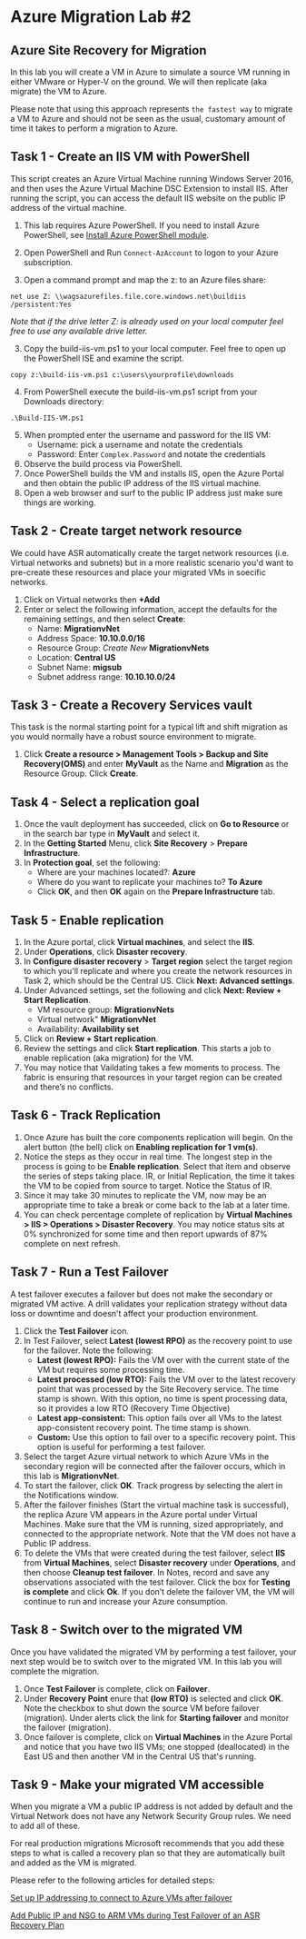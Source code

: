 # Azure Migration Lab #2
## Azure Site Recovery for Migration  
 
In this lab you will create a VM in Azure to simulate a source VM running in either VMware or Hyper-V on the ground.  We will then replicate (aka migrate) the VM to Azure.

Please note that using this approach represents `the fastest way` to migrate a VM to Azure and should not be seen as the usual, customary amount of time it takes to perform a migration to Azure. 


## Task 1 - Create an IIS VM with PowerShell

This script creates an Azure Virtual Machine running Windows Server 2016, and then uses the Azure Virtual Machine DSC Extension to install IIS. After running the script, you can access the default IIS website on the public IP address of the virtual machine.

1. This lab requires Azure PowerShell.  If you need to install Azure PowerShell, see [Install Azure PowerShell module](https://docs.microsoft.com/en-us/powershell/azure/install-az-ps).

1. Open PowerShell and Run `Connect-AzAccount` to logon to your Azure subscription.
2. Open a command prompt and map the z: to an Azure files share:

`net use Z: \\wagsazurefiles.file.core.windows.net\buildiis /persistent:Yes`

*Note that if the drive letter Z: is already used on your local computer feel free to use any available drive letter.*

3. Copy the build-iis-vm.ps1 to your local computer.  Feel free to open up the PowerShell ISE and examine the script.

`copy z:\build-iis-vm.ps1 c:\users\yourprofile\downloads`

4. From PowerShell execute the build-iis-vm.ps1 script from your Downloads directory:

`.\Build-IIS-VM.ps1`

5. When prompted enter the username and password for the IIS VM:
    * Username:  pick a username and notate the credentials
    * Password: Enter `Complex.Password` and notate the credentials 
6. Observe the build process via PowerShell.
7. Once PowerShell builds the VM and installs IIS, open the Azure Portal and then obtain the public IP address of the IIS virtual machine.
8. Open a web browser and surf to the public IP address just make sure things are working.

## Task 2 - Create target network resource
We could have ASR automatically create the target network resources (i.e. Virtual networks and subnets) but in a more realistic scenario you'd want to pre-create these resources and place your migrated VMs in soecific networks. 
1. Click on Virtual networks then **+Add**
2. 	Enter or select the following information, accept the defaults for the remaining settings, and then select **Create**:
    * Name: **MigrationvNet**
    * Address Space: **10.10.0.0/16**
    * Resource Group: *Create New* **MigrationvNets**
    * Location: **Central US**
    * Subnet Name: **migsub**
    * Subnet address range: **10.10.10.0/24** 

## Task 3 - Create a Recovery Services vault
This task is the normal starting point for a typical lift and shift migration as you would normally have a robust source environment to migrate. 
1. Click **Create a resource > Management Tools > Backup and Site Recovery(OMS)** and enter **MyVault** as the Name and **Migration** as the Resource Group.  Click **Create**.


## Task 4 - Select a replication goal
1. Once the vault deployment has succeeded, click on **Go to Resource** or in the search bar type in **MyVault** and select it.
2. In the **Getting Started** Menu, click **Site Recovery** > **Prepare Infrastructure**. 
3. In **Protection goal**, set the following: 
    * Where are your machines located?: **Azure** 
    * Where do you want to replicate your machines to? **To Azure**
    * Click **OK**, and then **OK** again on the **Prepare Infrastructure** tab. 

## Task 5 - Enable replication
1.	In the Azure portal, click **Virtual machines**, and select the **IIS**. 
2.	Under **Operations**, click **Disaster recovery**.
3.	In **Configure disaster recovery** > **Target region** select the target region to which you'll replicate and where you create the network resources in Task 2, which should be the Central US. Click **Next: Advanced settings**.
4. Under Advanced settings, set the following and click **Next: Review + Start Replication**.
    * VM resource group: **MigrationvNets**
    * Virtual network" **MigrationvNet**
    * Availability: **Availability set**
5. Click on **Review + Start replication**.
6. Review the settings and click **Start replication**. This starts a job to enable replication (aka migration) for the VM.
7.	You may notice that Vaildating takes a few moments to process.  The fabric is ensuring that resources in your target region can be created and there’s no conflicts.


## Task 6 - Track Replication
1. Once Azure has built the core components replication will begin.  On the alert button (the bell) click on **Enabling replication for 1 vm(s)**.
2.	Notice the steps as they occur in real time.  The longest step in the process is going to be **Enable replication**.  Select that item and observe the series of steps taking place. IR, or Initial Replication, the time it takes the VM to be copied from source to target.  Notice the Status of IR.  
2.	Since it may take 30 minutes to replicate the VM, now may be an appropriate time to take a break or come back to the lab at a later time.
3.	You can check percentage complete of replication by **Virtual Machines > IIS > Operations > Disaster Recovery**.  You may notice status sits at 0% synchronized for some time and then report upwards of 87% complete on next refresh.


## Task 7 - Run a Test Failover 
A test failover executes a failover but does not make the secondary or migrated VM active.  A drill validates your replication strategy without data loss or downtime and doesn't affect your production environment.
1.	Click the **Test Failover** icon.
2.	In Test Failover, select **Latest (lowest RPO)** as the recovery point to use for the failover.  Note the following:
    * **Latest (lowest RPO):** Fails the VM over with the current state of the VM but requires some processing time.
    * **Latest processed (low RTO):** Fails the VM over to the latest recovery point that was processed by the Site Recovery service. The time stamp is shown. With this option, no time is spent processing data, so it provides a low RTO (Recovery Time Objective)
    * **Latest app-consistent:** This option fails over all VMs to the latest app-consistent recovery point. The time stamp is shown.
    * **Custom:** Use this option to fail over to a specific recovery point. This option is useful for performing a test failover.
3.	Select the target Azure virtual network to which Azure VMs in the secondary region will be connected after the failover occurs, which in this lab is **MigrationvNet**.  
4.	To start the failover, click **OK**. Track progress by selecting the alert in the Notifications window. 
5.	After the failover finishes (Start the virtual machine task is successful), the replica Azure VM appears in the Azure portal under Virtual Machines. Make sure that the VM is running, sized appropriately, and connected to the appropriate network. Note that the VM does not have a Public IP address.
6.	To delete the VMs that were created during the test failover, select **IIS** from **Virtual Machines**, select **Disaster recovery** under  **Operations**, and then choose **Cleanup test failover**. In Notes, record and save any observations associated with the test failover. Click the box for **Testing is complete** and click **Ok**.
If you don’t delete the failover VM, the VM will continue to run and increase your Azure consumption.

 ## Task 8 - Switch over to the migrated VM
 Once you have validated the migrated VM by performing a test failover, your next step would be to switch over to the migrated VM.  In this lab you will complete the migration.

 1.  Once **Test Failover** is complete, click on **Failover**.
 2. Under **Recovery Point** enure that **(low RTO)** is selected and click **OK**. Note the checkbox to shut down the source VM before failover (migration). 
 Under alerts click the link for **Starting failover** and monitor the failover (migration).
 3. Once failover is complete, click on **Virtual Machines** in the Azure Portal and notice that you have two IIS VMs; one stopped (deallocated) in the East US and then another VM in the Central US that's running.

 ## Task 9 - Make your migrated VM accessible
 When you migrate a VM a public IP address is not added by default and the Virtual Network does not have any Network Security Group rules.  We need to add all of these.

 For real production migrations Microsoft recommends that you add these steps to what is called a recovery plan so that they are automatically built and added as the VM is migrated.

 Please refer to the following articles for detailed steps:
 
 [Set up IP addressing to connect to Azure VMs after failover](https://docs.microsoft.com/en-us/azure/site-recovery/concepts-on-premises-to-azure-networking)
 
 [Add Public IP and NSG to ARM VMs during Test Failover of an ASR Recovery Plan](https://gallery.technet.microsoft.com/scriptcenter/Add-Public-IP-and-NSG-to-a6bb8fee)

